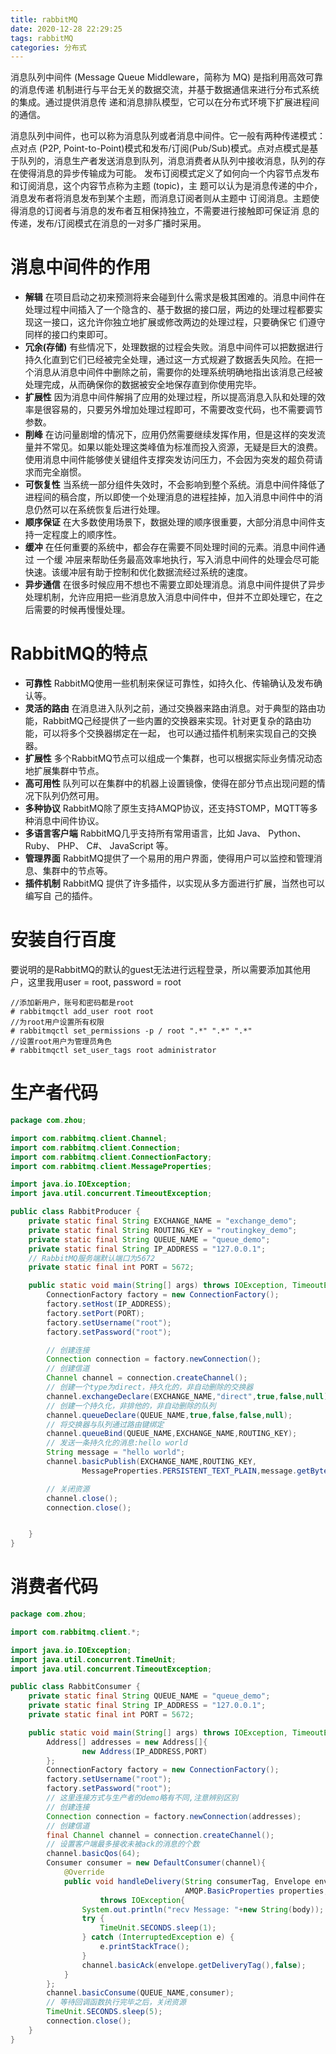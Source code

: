 ```yaml
---
title: rabbitMQ
date: 2020-12-28 22:29:25
tags: rabbitMQ
categories: 分布式
---
```

消息队列中间件 (Message Queue Middleware，简称为 MQ) 是指利用高效可靠的消息传递 机制进行与平台无关的数据交流，并基于数据通信来进行分布式系统的集成。通过提供消息传 递和消息排队模型，它可以在分布式环境下扩展进程间的通信。
<!-- more-->
消息队列中间件，也可以称为消息队列或者消息中间件。它一般有两种传递模式：点对点
(P2P, Point-to-Point)模式和发布/订阅(Pub/Sub)模式。点对点模式是基于队列的，消息生产者发送消息到队列，消息消费者从队列中接收消息，队列的存在使得消息的异步传输成为可能。 发布订阅模式定义了如何向一个内容节点发布和订阅消息，这个内容节点称为主题 (topic)，主 题可以认为是消息传递的中介，消息发布者将消息发布到某个主题，而消息订阅者则从主题中 订阅消息。主题使得消息的订阅者与消息的发布者互相保持独立，不需要进行接触即可保证消 息的传递，发布/订阅模式在消息的一对多广播时采用。

# 消息中间件的作用
- **解辑** 在项目启动之初来预测将来会碰到什么需求是极其困难的。消息中间件在处理过程中间插入了一个隐含的、基于数据的接口层，两边的处理过程都要实现这一接口，这允许你独立地扩展或修改两边的处理过程，只要确保它 们遵守同样的接口约束即可。
- **冗余(存储)** 有些情况下，处理数据的过程会失败。消息中间件可以把数据进行持久化直到它们已经被完全处理，通过这一方式规避了数据丢失风险。在把一个消息从消息中间件中删除之前，需要你的处理系统明确地指出该消息己经被处理完成，从而确保你的数据被安全地保存直到你使用完毕。
- **扩展性** 因为消息中间件解捐了应用的处理过程，所以提高消息入队和处理的效率是很容易的，只要另外增加处理过程即可，不需要改变代码，也不需要调节参数。
- **削峰** 在访问量剧增的情况下，应用仍然需要继续发挥作用，但是这样的突发流量并不常见。如果以能处理这类峰值为标准而投入资源，无疑是巨大的浪费。使用消息中间件能够使关键组件支撑突发访问压力，不会因为突发的超负荷请求而完全崩惯。
- **可恢复性** 当系统一部分组件失效时，不会影响到整个系统。消息中间件降低了进程间的稿合度，所以即使一个处理消息的进程挂掉，加入消息中间件中的消息仍然可以在系统恢复后进行处理。
- **顺序保证** 在大多数使用场景下，数据处理的顺序很重要，大部分消息中间件支持一定程度上的顺序性。
- **缓冲** 在任何重要的系统中，都会存在需要不同处理时间的元素。消息中间件通过 一个缓 冲层来帮助任务最高效率地执行，写入消息中间件的处理会尽可能快速。该缓冲层有助于控制和优化数据流经过系统的速度。
- **异步通信** 在很多时候应用不想也不需要立即处理消息。消息中间件提供了异步处理机制，允许应用把一些消息放入消息中间件中，但并不立即处理它，在之后需要的时候再慢慢处理。

# RabbitMQ的特点
- **可靠性** RabbitMQ使用一些机制来保证可靠性，如持久化、传输确认及发布确认等。
- **灵活的路由** 在消息进入队列之前，通过交换器来路由消息。对于典型的路由功能，RabbitMQ己经提供了一些内置的交换器来实现。针对更复杂的路由功能，可以将多个交换器绑定在一起， 也可以通过插件机制来实现自己的交换器。
- **扩展性** 多个RabbitMQ节点可以组成一个集群，也可以根据实际业务情况动态地扩展集群中节点。
- **高可用性** 队列可以在集群中的机器上设置镜像，使得在部分节点出现问题的情况下队列仍然可用。
- **多种协议** RabbitMQ除了原生支持AMQP协议，还支持STOMP，MQTT等多种消息中间件协议。
- **多语言客户端** RabbitMQ几乎支持所有常用语言，比如 Java、 Python、 Ruby、 PHP、 C#、 JavaScript 等。
- **管理界面** RabbitMQ提供了一个易用的用户界面，使得用户可以监控和管理消息、集群中的节点等。
- **插件机制** RabbitMQ 提供了许多插件，以实现从多方面进行扩展，当然也可以编写自 己的插件。

# 安装自行百度
要说明的是RabbitMQ的默认的guest无法进行远程登录，所以需要添加其他用户，这里我用user = root, password = root
```SHELL
//添加新用户，账号和密码都是root
# rabbitmqctl add_user root root 
//为root用户设置所有权限
# rabbitmqctl set_permissions -p / root ".*" ".*" ".*"
//设置root用户为管理员角色
# rabbitmqctl set_user_tags root administrator
```

# 生产者代码
```java
package com.zhou;

import com.rabbitmq.client.Channel;
import com.rabbitmq.client.Connection;
import com.rabbitmq.client.ConnectionFactory;
import com.rabbitmq.client.MessageProperties;

import java.io.IOException;
import java.util.concurrent.TimeoutException;

public class RabbitProducer {
    private static final String EXCHANGE_NAME = "exchange_demo";
    private static final String ROUTING_KEY = "routingkey_demo";
    private static final String QUEUE_NAME = "queue_demo";
    private static final String IP_ADDRESS = "127.0.0.1";
    // RabbitMQ服务端默认端口为5672
    private static final int PORT = 5672;

    public static void main(String[] args) throws IOException, TimeoutException {
        ConnectionFactory factory = new ConnectionFactory();
        factory.setHost(IP_ADDRESS);
        factory.setPort(PORT);
        factory.setUsername("root");
        factory.setPassword("root");

        // 创建连接
        Connection connection = factory.newConnection();
        // 创建信道
        Channel channel = connection.createChannel();
        // 创建一个type为direct，持久化的，非自动删除的交换器
        channel.exchangeDeclare(EXCHANGE_NAME,"direct",true,false,null);
        // 创建一个持久化，非排他的，非自动删除的队列
        channel.queueDeclare(QUEUE_NAME,true,false,false,null);
        // 将交换器与队列通过路由键绑定
        channel.queueBind(QUEUE_NAME,EXCHANGE_NAME,ROUTING_KEY);
        // 发送一条持久化的消息:hello world
        String message = "hello world";
        channel.basicPublish(EXCHANGE_NAME,ROUTING_KEY,
                MessageProperties.PERSISTENT_TEXT_PLAIN,message.getBytes());

        // 关闭资源
        channel.close();
        connection.close();


    }
}

```

# 消费者代码
```java
package com.zhou;

import com.rabbitmq.client.*;

import java.io.IOException;
import java.util.concurrent.TimeUnit;
import java.util.concurrent.TimeoutException;

public class RabbitConsumer {
    private static final String QUEUE_NAME = "queue_demo";
    private static final String IP_ADDRESS = "127.0.0.1";
    private static final int PORT = 5672;

    public static void main(String[] args) throws IOException, TimeoutException, InterruptedException {
        Address[] addresses = new Address[]{
                new Address(IP_ADDRESS,PORT)
        };
        ConnectionFactory factory = new ConnectionFactory();
        factory.setUsername("root");
        factory.setPassword("root");
        // 这里连接方式与生产者的demo略有不同,注意辨别区别
        // 创建连接
        Connection connection = factory.newConnection(addresses);
        // 创建信道
        final Channel channel = connection.createChannel();
        // 设置客户端最多接收未被ack的消息的个数
        channel.basicQos(64);
        Consumer consumer = new DefaultConsumer(channel){
            @Override
            public void handleDelivery(String consumerTag, Envelope envelope,
                                       AMQP.BasicProperties properties, byte[] body)
                    throws IOException{
                System.out.println("recv Message: "+new String(body));
                try {
                    TimeUnit.SECONDS.sleep(1);
                } catch (InterruptedException e) {
                    e.printStackTrace();
                }
                channel.basicAck(envelope.getDeliveryTag(),false);
            }
        };
        channel.basicConsume(QUEUE_NAME,consumer);
        // 等待回调函数执行完毕之后，关闭资源
        TimeUnit.SECONDS.sleep(5);
        connection.close();
    }
}
```


